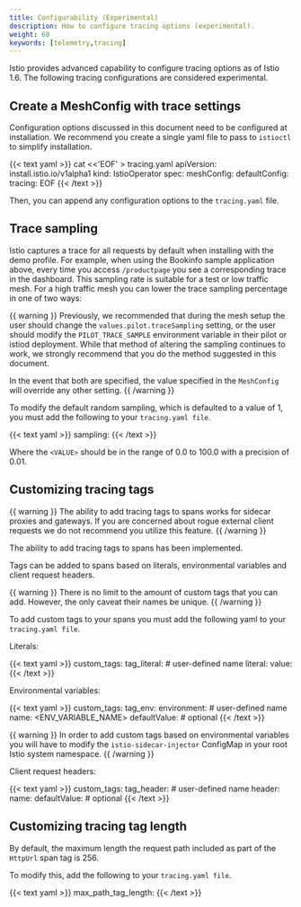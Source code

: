 ```yaml
---
title: Configurability (Experimental)
description: How to configure tracing options (experimental).
weight: 60
keywords: [telemetry,tracing]
---
```


Istio provides advanced capability to configure tracing options as of Istio 1.6.
The following tracing configurations are considered experimental.

## Create a MeshConfig with trace settings

Configuration options discussed in this document need to be configured at installation.
We recommend you create a single yaml file to pass to `istioctl` to simplify installation.

{{< text yaml >}}
cat <<'EOF' > tracing.yaml
apiVersion: install.istio.io/v1alpha1
kind: IstioOperator
spec:
  meshConfig:
    defaultConfig:
      tracing:
EOF
{{< /text >}}

Then, you can append any configuration options to the `tracing.yaml` file.

## Trace sampling

Istio captures a trace for all requests by default when installing with the demo profile.
For example, when using the Bookinfo sample application above, every time you access
`/productpage` you see a corresponding trace in the
dashboard. This sampling rate is suitable for a test or low traffic
mesh. For a high traffic mesh you can lower the trace sampling
percentage in one of two ways:

{{ warning }}
Previously, we recommended that during the mesh setup the user should change the `values.pilot.traceSampling`
setting, or the user should modify the `PILOT_TRACE_SAMPLE` environment variable in their pilot or istiod deployment.
While that method of altering the sampling continues to work, we strongly recommend that you do the method
suggested in this document.

In the event that both are specified, the value specified in the `MeshConfig` will override any other setting.
{{ /warning }}

To modify the default random sampling, which is defaulted to a value of 1, you must add the following to your
`tracing.yaml file`.

{{< text yaml >}}
        sampling: <VALUE>
{{< /text >}}

Where the `<VALUE>` should be in the range of 0.0 to 100.0 with a precision of 0.01.

## Customizing tracing tags

{{ warning }}
The ability to add tracing tags to spans works for sidecar proxies and gateways.
If you are concerned about rogue external client requests we do not recommend you
utilize this feature.
{{ /warning }}

The ability to add tracing tags to spans has been implemented.

Tags can be added to spans based on literals, environmental variables and
client request headers.

{{ warning }}
There is no limit to the amount of custom tags that you can add. However, the only caveat their names be unique.
{{ /warning }}

To add custom tags to your spans you must add the following yaml to your `tracing.yaml file`.

Literals:

{{< text yaml >}}
        custom_tags:
          tag_literal:                   # user-defined name
            literal:
              value: <VALUE>
{{< /text >}}

Environmental variables:

{{< text yaml >}}
        custom_tags:
          tag_env:
            environment:                 # user-defined name
              name: <ENV_VARIABLE_NAME>
              defaultValue: <VALUE>      # optional
{{< /text >}}

{{ warning }}
In order to add custom tags based on environmental variables you will have
to modify the `istio-sidecar-injector` ConfigMap in your root Istio system namespace.
{{ /warning }}

Client request headers:

{{< text yaml >}}
        custom_tags:
          tag_header:                    # user-defined name
            header:
              name: <CLIENT-HEADER>
              defaultValue: <VALUE>      # optional
{{< /text >}}

## Customizing tracing tag length

By default, the maximum length the request path included as part of the `HttpUrl` span tag is 256.

To modify this, add the following to your `tracing.yaml file`.

{{< text yaml >}}
        max_path_tag_length: <VALUE>
{{< /text >}}
